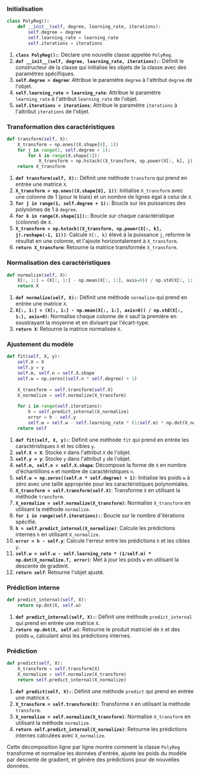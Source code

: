### Initialisation

```python
class PolyReg():
    def __init__(self, degree, learning_rate, iterations):
        self.degree = degree
        self.learning_rate = learning_rate
        self.iterations = iterations
```

1. **`class PolyReg():`**: Déclare une nouvelle classe appelée `PolyReg`.
2. **`def __init__(self, degree, learning_rate, iterations):`**: Définit le constructeur de la classe qui initialise les objets de la classe avec des paramètres spécifiques.
3. **`self.degree = degree`**: Attribue le paramètre `degree` à l'attribut `degree` de l'objet.
4. **`self.learning_rate = learning_rate`**: Attribue le paramètre `learning_rate` à l'attribut `learning_rate` de l'objet.
5. **`self.iterations = iterations`**: Attribue le paramètre `iterations` à l'attribut `iterations` de l'objet.

### Transformation des caractéristiques

```python
def transform(self, X):
    X_transform = np.ones((X.shape[0], 1))
    for j in range(1, self.degree + 1):
        for k in range(X.shape[1]):
            X_transform = np.hstack((X_transform, np.power(X[:, k], j).reshape(-1, 1)))
    return X_transform
```

1. **`def transform(self, X):`**: Définit une méthode `transform` qui prend en entrée une matrice `X`.
2. **`X_transform = np.ones((X.shape[0], 1))`**: Initialise `X_transform` avec une colonne de 1 (pour le biais) et un nombre de lignes égal à celui de `X`.
3. **`for j in range(1, self.degree + 1):`**: Boucle sur les puissances des polynômes de 1 à `degree`.
4. **`for k in range(X.shape[1]):`**: Boucle sur chaque caractéristique (colonne) de `X`.
5. **`X_transform = np.hstack((X_transform, np.power(X[:, k], j).reshape(-1, 1)))`**: Calcule `X[:, k]` élevé à la puissance `j`, reforme le résultat en une colonne, et l'ajoute horizontalement à `X_transform`.
6. **`return X_transform`**: Retourne la matrice transformée `X_transform`.

### Normalisation des caractéristiques

```python
def normalize(self, X):
    X[:, 1:] = (X[:, 1:] - np.mean(X[:, 1:], axis=0)) / np.std(X[:, 1:], axis=0)
    return X
```

1. **`def normalize(self, X):`**: Définit une méthode `normalize` qui prend en entrée une matrice `X`.
2. **`X[:, 1:] = (X[:, 1:] - np.mean(X[:, 1:], axis=0)) / np.std(X[:, 1:], axis=0)`**: Normalise chaque colonne de `X` sauf la première en soustrayant la moyenne et en divisant par l'écart-type.
3. **`return X`**: Retourne la matrice normalisée `X`.

### Ajustement du modèle

```python
def fit(self, X, y):
    self.X = X
    self.y = y
    self.m, self.n = self.X.shape
    self.w = np.zeros((self.n * self.degree) + 1)
    
    X_transform = self.transform(self.X)
    X_normalize = self.normalize(X_transform)
    
    for i in range(self.iterations):
        h = self.predict_internal(X_normalize)
        error = h - self.y
        self.w = self.w - self.learning_rate * (1/self.m) * np.dot(X_normalize.T, error)
    return self
```

1. **`def fit(self, X, y):`**: Définit une méthode `fit` qui prend en entrée les caractéristiques `X` et les cibles `y`.
2. **`self.X = X`**: Stocke `X` dans l'attribut `X` de l'objet.
3. **`self.y = y`**: Stocke `y` dans l'attribut `y` de l'objet.
4. **`self.m, self.n = self.X.shape`**: Décompose la forme de `X` en nombre d'échantillons `m` et nombre de caractéristiques `n`.
5. **`self.w = np.zeros((self.n * self.degree) + 1)`**: Initialise les poids `w` à zéro avec une taille appropriée pour les caractéristiques polynomiales.
6. **`X_transform = self.transform(self.X)`**: Transforme `X` en utilisant la méthode `transform`.
7. **`X_normalize = self.normalize(X_transform)`**: Normalise `X_transform` en utilisant la méthode `normalize`.
8. **`for i in range(self.iterations):`**: Boucle sur le nombre d'itérations spécifié.
9. **`h = self.predict_internal(X_normalize)`**: Calcule les prédictions internes `h` en utilisant `X_normalize`.
10. **`error = h - self.y`**: Calcule l'erreur entre les prédictions `h` et les cibles `y`.
11. **`self.w = self.w - self.learning_rate * (1/self.m) * np.dot(X_normalize.T, error)`**: Met à jour les poids `w` en utilisant la descente de gradient.
12. **`return self`**: Retourne l'objet ajusté.

### Prédiction interne

```python
def predict_internal(self, X):
    return np.dot(X, self.w)
```

1. **`def predict_internal(self, X):`**: Définit une méthode `predict_internal` qui prend en entrée une matrice `X`.
2. **`return np.dot(X, self.w)`**: Retourne le produit matriciel de `X` et des poids `w`, calculant ainsi les prédictions internes.

### Prédiction

```python
def predict(self, X):
    X_transform = self.transform(X)
    X_normalize = self.normalize(X_transform)
    return self.predict_internal(X_normalize)
```

1. **`def predict(self, X):`**: Définit une méthode `predict` qui prend en entrée une matrice `X`.
2. **`X_transform = self.transform(X)`**: Transforme `X` en utilisant la méthode `transform`.
3. **`X_normalize = self.normalize(X_transform)`**: Normalise `X_transform` en utilisant la méthode `normalize`.
4. **`return self.predict_internal(X_normalize)`**: Retourne les prédictions internes calculées avec `X_normalize`.

Cette décomposition ligne par ligne montre comment la classe `PolyReg` transforme et normalise les données d'entrée, ajuste les poids du modèle par descente de gradient, et génère des prédictions pour de nouvelles données.